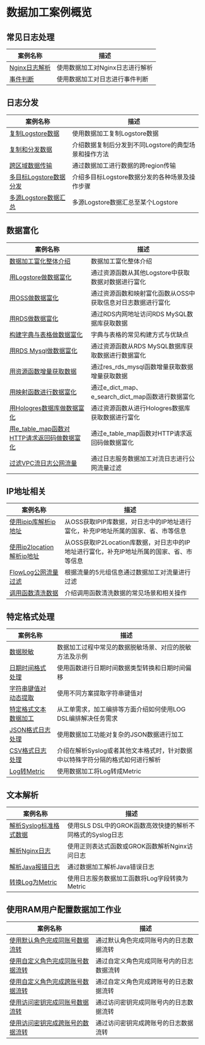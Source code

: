 # 数据加工案例概览

## 常见日志处理

| 案例名称 | 描述 |
| -- | -- |
| [Nginx日志解析](./nginx_data_process.md) | 使用数据加工对Nginx日志进行解析 |
| [事件判断](./event_judgment.md) | 使用数据加工对日志进行事件判断 |

## 日志分发

| 案例名称 | 描述 |
| -- | -- |
| [复制Logstore数据](./copy_logstore_data.md) | 使用数据加工复制Logstore数据 |
| [复制和分发数据](./split_data_and_output.md) | 介绍数据复制后分发到不同Logstore的典型场景和操作方法 |
| [跨区域数据传输](./cross_region.md) | 通过数据加工进行数据的跨region传输 |
| [多目标Logstore数据分发](./output_logstore_data.md) | 介绍多目标Logstore数据分发的各种场景及操作步骤 |
| [多源Logstore数据汇总](./summary_logstore_data.md) | 多源Logstore数据汇总至某个Logstore |

## 数据富化

| 案例名称 | 描述 |
| -- | -- |
| [数据加工富化整体介绍](./data_join.md) | 数据加工富化整体介绍 |
| [用Logstore做数据富化](./pull_logstore_data.md) | 通过资源函数从其他Logstore中获取数据对数据进行富化 |
| [用OSS做数据富化](./parse_oss_csv.md) | 通过资源函数和映射富化函数从OSS中获取信息对日志数据进行富化 |
| [用RDS做数据富化](pull_rds_mysql_vpc.md) | 通过RDS内网地址访问RDS MySQL数据库获取数据 |
| [构建字典与表格做数据富化](./make_dict_table.md) | 字典与表格的常见构建方式与优缺点 |
| [用RDS Mysql做数据富化](pull_rds_mysql_data.md) | 通过资源函数从RDS MySQL数据库获取数据进行数据富化 |
| [用资源函数增量获取数据](pull_data_from_resource_func.md) | 通过res_rds_mysql函数增量获取数据增量获取数据 |
| [用映射函数进行数据富化](enrichment_data.md) | 通过e_dict_map、e_search_dict_map函数进行数据富化 |
| [用Hologres数据库做数据富化](pull_data_from_hologres.md) | 通过资源函数从进行Hologres数据库获取数据进行富化 |
| [用e_table_map函数对HTTP请求返回码做数据富化](enrichment_http_data.md) | 通过e_table_map函数对HTTP请求返回码做数据富化 |
| [过滤VPC流日志公网流量](filter_vpc_stream.md) | 通过日志服务数据加工对流日志进行公网流量过滤|
## IP地址相关

| 案例名称 | 描述 |
| -- | -- |
| [使用ipip库解析ip地址](./geo_parse_ipip.md) | 从OSS获取IPIP库数据，对日志中的IP地址进行富化，补充IP地址所属的国家、省、市等信息 |
| [使用ip2location解析ip地址](./oss_ip2location.md) | 从OSS获取IP2Location库数据，对日志中的IP地址进行富化，补充IP地址所属的国家、省、市等信息 |
| [FlowLog公网流量过滤](./filter_flow.md) | 根据流量的5元组信息通过数据加工对流量进行过滤 |
| [调用函数清洗数据](./use_func.md) | 介绍调用函数清洗数据的常见场景和相关操作 |


## 特定格式处理


| 案例名称 | 描述 |
| -- | -- |
| [数据脱敏](./remove_sensitive_info.md) | 数据加工过程中常见的数据脱敏场景、对应的脱敏方法及示例 |
| [日期时间格式处理](./datetime_process.md) | 使用函数进行日期时间数据类型转换和日期时间偏移 |
| [字符串键值对动态提取](./parse_string_kv.md) | 使用不同方案提取字符串键值对 |
| [特定格式文本数据加工](./text_transform.md) | 从工单需求，加工编排等方面介绍如何使用LOG DSL编排解决任务需求 |
| [JSON格式日志处理](./json_parse.md) | 使用数据加工功能对复杂的JSON数据进行加工 |
| [CSV格式日志处理](parse_csv.md) | 介绍在解析Syslog或者其他文本格式时，针对数据中以特殊字符分隔的格式如何进行解析 |
| [Log转Metric](./log2metric.md) | 使用数据加工将Log转成Metric |

## 文本解析


| 案例名称 | 描述 |
| -- | -- |
| [解析Syslog标准格式数据](./parse_sys_data.md) | 使用SLS DSL中的GROK函数高效快捷的解析不同格式的Syslog日志 |
| [解析Nginx日志](./parse_nginx.md) | 使用正则表达式函数或GROK函数解析Nginx访问日志 |
| [解析Java报错日志](./parse_java_error.md) | 通过数据加工解析Java错误日志 |
| [转换Log为Metric](./transform_log_to_metric.md) | 使用日志服务数据加工函数将Log字段转换为Metric |


## 使用RAM用户配置数据加工作业
| 案例名称 | 描述 |
| -- | -- |
| [使用默认角色完成同账号数据流转](./default_role_data_flow_of_same_account.md) | 通过默认角色完成同账号内的日志数据流转 |
| [使用自定义角色完成同账号数据流转](./defined_role_data_flow_of_same_account.md) | 通过自定义角色完成同账号内的日志数据流转|
| [使用自定义角色完成跨账号数据流转](./defined_role_data_flow_of_cross_account.md) | 通过自定义角色完成跨账号的日志数据流转 |
| [使用访问密钥完成同账号数据流转](./ak_data_flow_of_same_account.md) | 通过访问密钥完成同账号内的日志数据流转 |
| [使用访问密钥完成跨账号的数据流转](./ak_data_flow_of_cross_account.md) | 通过访问密钥完成跨账号的日志数据流转 |
